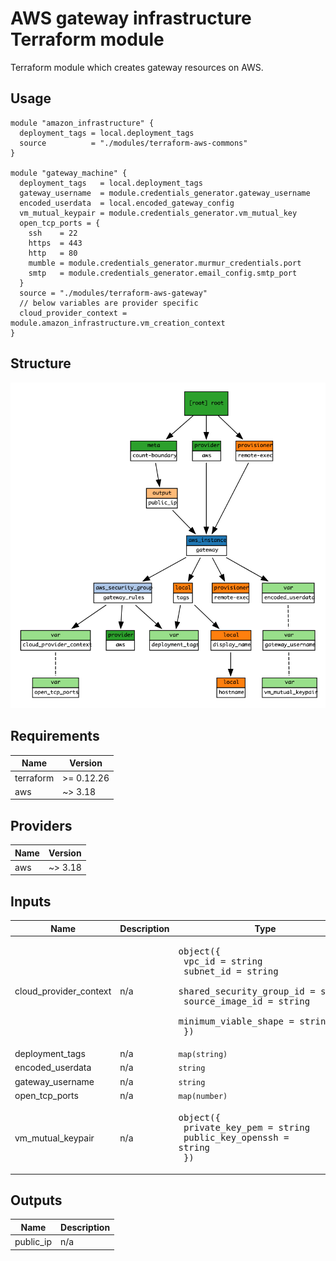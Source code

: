 # AWS gateway infrastructure Terraform module

Terraform module which creates gateway resources on AWS.

## Usage

```hcl
module "amazon_infrastructure" {
  deployment_tags = local.deployment_tags
  source          = "./modules/terraform-aws-commons"
}

module "gateway_machine" {
  deployment_tags   = local.deployment_tags
  gateway_username  = module.credentials_generator.gateway_username
  encoded_userdata  = local.encoded_gateway_config
  vm_mutual_keypair = module.credentials_generator.vm_mutual_key
  open_tcp_ports = {
    ssh    = 22
    https  = 443
    http   = 80
    mumble = module.credentials_generator.murmur_credentials.port
    smtp   = module.credentials_generator.email_config.smtp_port
  }
  source = "./modules/terraform-aws-gateway"
  // below variables are provider specific
  cloud_provider_context = module.amazon_infrastructure.vm_creation_context
}
```

## Structure

![Visualization of resource dependencies](./documentation/terraform-graph.png "Generated by using the blast-radius tool")

<!-- BEGINNING OF PRE-COMMIT-TERRAFORM DOCS HOOK -->
## Requirements

| Name | Version |
|------|---------|
| terraform | >= 0.12.26 |
| aws | ~> 3.18 |

## Providers

| Name | Version |
|------|---------|
| aws | ~> 3.18 |

## Inputs

| Name | Description | Type | Default | Required |
|------|-------------|------|---------|:--------:|
| cloud\_provider\_context | n/a | <pre>object({<br>    vpc_id                   = string<br>    subnet_id                = string<br>    shared_security_group_id = string<br>    source_image_id          = string<br>    minimum_viable_shape     = string<br>  })</pre> | n/a | yes |
| deployment\_tags | n/a | `map(string)` | n/a | yes |
| encoded\_userdata | n/a | `string` | n/a | yes |
| gateway\_username | n/a | `string` | n/a | yes |
| open\_tcp\_ports | n/a | `map(number)` | `{}` | no |
| vm\_mutual\_keypair | n/a | <pre>object({<br>    private_key_pem    = string<br>    public_key_openssh = string<br>  })</pre> | n/a | yes |

## Outputs

| Name | Description |
|------|-------------|
| public\_ip | n/a |

<!-- END OF PRE-COMMIT-TERRAFORM DOCS HOOK -->